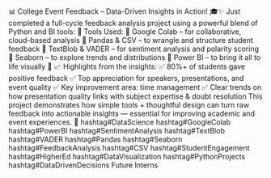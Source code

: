 📊 College Event Feedback – Data-Driven Insights in Action! 🎓✨
Just completed a full-cycle feedback analysis project using a powerful blend of Python and BI tools:
🧰 Tools Used:
 🔹 Google Colab – for collaborative, cloud-based analysis
 🔹 Pandas & CSV – to wrangle and structure student feedback
 🔹 TextBlob & VADER – for sentiment analysis and polarity scoring
 🔹 Seaborn – to explore trends and distributions
 🔹 Power BI – to bring it all to life visually 🌟
📈 Highlights from the insights:
 ✅ 80%+ of students gave positive feedback
 ✅ Top appreciation for speakers, presentations, and event quality
 ✅ Key improvement area: time management
 ✅ Clear trends on how presentation quality links with subject expertise & doubt resolution
This project demonstrates how simple tools + thoughtful design can turn raw feedback into actionable insights — essential for improving academic and event experiences. 🚀
hashtag#DataScience hashtag#GoogleColab hashtag#PowerBI hashtag#SentimentAnalysis hashtag#TextBlob hashtag#VADER hashtag#Pandas hashtag#Seaborn hashtag#FeedbackAnalysis hashtag#CSV hashtag#StudentEngagement hashtag#HigherEd hashtag#DataVisualization hashtag#PythonProjects hashtag#DataDrivenDecisions
Future Interns
